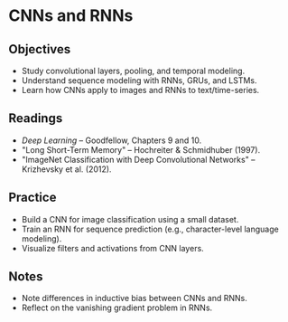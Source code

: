 # CNNs and RNNs

## Objectives
- Study convolutional layers, pooling, and temporal modeling.
- Understand sequence modeling with RNNs, GRUs, and LSTMs.
- Learn how CNNs apply to images and RNNs to text/time-series.

## Readings
- *Deep Learning* – Goodfellow, Chapters 9 and 10.
- "Long Short-Term Memory" – Hochreiter & Schmidhuber (1997).
- "ImageNet Classification with Deep Convolutional Networks" – Krizhevsky et al. (2012).

## Practice
- Build a CNN for image classification using a small dataset.
- Train an RNN for sequence prediction (e.g., character-level language modeling).
- Visualize filters and activations from CNN layers.

## Notes
- Note differences in inductive bias between CNNs and RNNs.
- Reflect on the vanishing gradient problem in RNNs.
